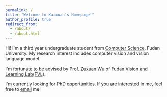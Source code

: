 ```yaml
---
permalink: /
title: "Welcome to Kaixuan's Homepage!"
author_profile: true
redirect_from: 
  - /about/
  - /about.html
---
```


Hi! I'm a third year undergraduate student from [Computer Science](https://cs.fudan.edu.cn/), Fudan University. My research interest includes computer vision and vision language model.

I'm fortunate to be advised by [Prof. Zuxuan Wu](https://cs.fudan.edu.cn/) of [Fudan Vision and Learning Lab(FVL)](https://fvl.fudan.edu.cn/).

I'm currently looking for PhD opportunities. If you are interested in me, feel free to [email](kxfan21@m.fudan.edu.cn) me!


